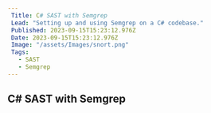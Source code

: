 ```yaml
---
 Title: C# SAST with Semgrep
 Lead: "Setting up and using Semgrep on a C# codebase." 
 Published: 2023-09-15T15:23:12.976Z 
 Date: 2023-09-15T15:23:12.976Z 
 Image: "/assets/Images/snort.png" 
 Tags: 
   - SAST 
   - Semgrep
---
```


## C# SAST with Semgrep

